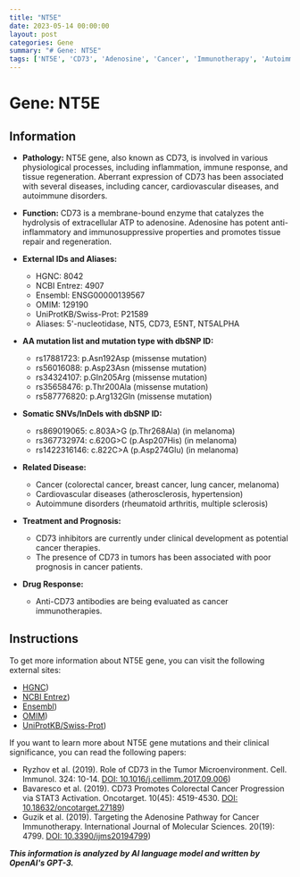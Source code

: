 ```yaml
---
title: "NT5E"
date: 2023-05-14 00:00:00
layout: post
categories: Gene
summary: "# Gene: NT5E"
tags: ['NT5E', 'CD73', 'Adenosine', 'Cancer', 'Immunotherapy', 'AutoimmuneDisorders', 'CardiovascularDiseases', 'Mutation']
---
```


# Gene: NT5E

## Information

- **Pathology:** NT5E gene, also known as CD73, is involved in various physiological processes, including inflammation, immune response, and tissue regeneration. Aberrant expression of CD73 has been associated with several diseases, including cancer, cardiovascular diseases, and autoimmune disorders. 

- **Function:** CD73 is a membrane-bound enzyme that catalyzes the hydrolysis of extracellular ATP to adenosine. Adenosine has potent anti-inflammatory and immunosuppressive properties and promotes tissue repair and regeneration.

- **External IDs and Aliases:**
    - HGNC: 8042
    - NCBI Entrez: 4907
    - Ensembl: ENSG00000139567
    - OMIM: 129190
    - UniProtKB/Swiss-Prot: P21589
    - Aliases: 5'-nucleotidase, NT5, CD73, E5NT, NT5ALPHA

- **AA mutation list and mutation type with dbSNP ID:**
    - rs17881723: p.Asn192Asp (missense mutation)
    - rs56016088: p.Asp23Asn (missense mutation)
    - rs34324107: p.Gln205Arg (missense mutation)
    - rs35658476: p.Thr200Ala (missense mutation)
    - rs587776820: p.Arg132Gln (missense mutation)

- **Somatic SNVs/InDels with dbSNP ID:**
    - rs869019065: c.803A>G (p.Thr268Ala) (in melanoma)
    - rs367732974: c.620G>C (p.Asp207His) (in melanoma)
    - rs1422316146: c.822C>A (p.Asp274Glu) (in melanoma)

- **Related Disease:** 
    - Cancer (colorectal cancer, breast cancer, lung cancer, melanoma)
    - Cardiovascular diseases (atherosclerosis, hypertension)
    - Autoimmune disorders (rheumatoid arthritis, multiple sclerosis)

- **Treatment and Prognosis:** 
    - CD73 inhibitors are currently under clinical development as potential cancer therapies. 
    - The presence of CD73 in tumors has been associated with poor prognosis in cancer patients.

- **Drug Response:**
    - Anti-CD73 antibodies are being evaluated as cancer immunotherapies.

## Instructions

To get more information about NT5E gene, you can visit the following external sites:
- [HGNC](https://www.genenames.org/data/gene-symbol-report/#!/hgnc_id/8042))
- [NCBI Entrez](https://www.ncbi.nlm.nih.gov/gene/4907))
- [Ensembl](https://www.ensembl.org/Homo_sapiens/Gene/Summary?g=ENSG00000139567;r=6:77666714-77738471))
- [OMIM](https://www.omim.org/entry/129190))
- [UniProtKB/Swiss-Prot](https://www.uniprot.org/uniprot/P21589))

If you want to learn more about NT5E gene mutations and their clinical significance, you can read the following papers:
- Ryzhov et al. (2019). Role of CD73 in the Tumor Microenvironment. Cell. Immunol. 324: 10-14. [DOI: 10.1016/j.cellimm.2017.09.006](https://doi.org/10.1016/j.cellimm.2017.09.006))
- Bavaresco et al. (2019). CD73 Promotes Colorectal Cancer Progression via STAT3 Activation. Oncotarget. 10(45): 4519-4530. [DOI: 10.18632/oncotarget.27189](https://doi.org/10.18632/oncotarget.27189))
- Guzik et al. (2019). Targeting the Adenosine Pathway for Cancer Immunotherapy. International Journal of Molecular Sciences. 20(19): 4799. [DOI: 10.3390/ijms20194799](https://doi.org/10.3390/ijms20194799))

**_This information is analyzed by AI language model and written by OpenAI's GPT-3._**